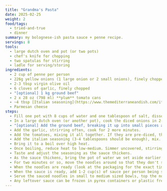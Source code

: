 ```yaml
---
title: "Grandma's Pasta"
date: 2025-02-25
weight: 2
food/tags:
  - tried-and-true
  - dinner
summary: my bolognese-ish pasta sauce + penne recipe.
servings: 8
tools:
  - large dutch oven and pot (or two pots)
  - chef's knife for chopping
  - two spatulas for stirring
  - ladle for serving/storing
ingredients:
  - 2 cup of penne per person
  - 226g yellow onions (1 large onion or 2 small onions), finely chopped
  - 2-3 tbsp virgin olive oil
  - 6 cloves of garlic, finely chopped
  - "[optional] 1 kg ground beef"
  - 2 x 28 oz (798 ml) **plum** tomato cans
  - ~4 tbsp [Italian seasoning](https://www.themediterraneandish.com/italian-seasoning/)
  - Parmesan cheese
steps:
  - Fill one pot with 8 cups of water and one tablespoon of salt, dissolve the salt in the water, set it aside.
  - In a large dutch oven (or another pot), cook the diced onions in 2-3 tbsp of virgin olive oil at medium-high heat until they become soft and semi-translucent. Season with salt and pepper.
  - "[optional] Add the ground beef, breaking it up into small pieces and brown thoroughly (you shouldn't be able to see any pink meat)."
  - Add the garlic, strirring often, cook for 2 more minutes.
  - Add the tomatoes, mixing it all together. If they are pre-diced, then crush them with a patato masher or your spatula. Depending on the consistency of the canned tomato juice, you might want to add half a cup of water to the sauce to make it a bit less thick.
  - Add the italian seasoning (3-4 tablespoons should be enough), mix. As a rule of thumb, you can cover the surface of the sauce with a thin layer of seasoning. 
  - Bring it to a boil over high heat.
  - Once boiling, reduce heat to low-medium. Simmer uncovered, stirring occasionally, until sauce reaches the desired consistency (thicker than soup but thinner than yogurt or chili).
  - Taste and adjust the seasoning as the sauce thickens.
  - As the sauce thickens, bring the pot of water we set aside earlier to a boil. Then, add 2 cups of penne per person to the pot. Set a timer!
  - For two minutes or so, move the noodles around so that they don't stick to the bottom of the pot.
  - When the noodles are ready (look at the packaging for the exact time or taste them as you go), drain them, put them back in the pot and remove from the stove.
  - When the sauce is ready, add 1-2 cup(s) of sauce per person being served to the noodles. Mix the noodles and the sauce together.
  - Serve the sauced noodles in small to medium sized bowls, top the noodles with more sauce and grated parmesan cheese.
  - Any leftover sauce can be frozen in pyrex containers or plastic freezer bags. Eat within 3+ months ideally. Any leftover noodles can be stored in the fridge for a few days but freshly cooked noodles are always better.
---
```

